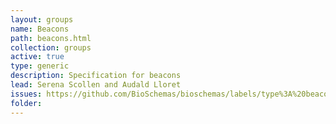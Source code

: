 ```yaml
---
layout: groups
name: Beacons
path: beacons.html
collection: groups
active: true
type: generic
description: Specification for beacons
lead: Serena Scollen and Audald Lloret
issues: https://github.com/BioSchemas/bioschemas/labels/type%3A%20beacons
folder:
---
```

